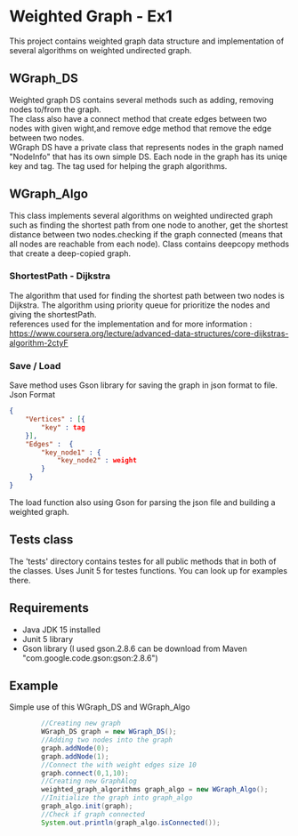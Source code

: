 # Weighted Graph - Ex1
This project contains weighted graph data structure and implementation of several algorithms on weighted undirected graph.
## WGraph_DS
Weighted graph DS contains several methods such as adding, removing nodes to/from the graph.<br/>
The class also have a connect method that create edges between two nodes with given wight,and remove edge method that remove the edge between two nodes.<br/>
WGraph DS have a private class that represents nodes in the graph named "NodeInfo" that has its own simple DS.
Each node in the graph has its uniqe key and tag. The tag used for helping the graph algorithms.
## WGraph_Algo
This class implements several algorithms on weighted undirected graph such as finding the shortest path from one node to another, 
get the shortest distance between two nodes.checking if the graph connected (means that all nodes are reachable from each node).
Class contains deepcopy methods that create a deep-copied graph.  
### ShortestPath - Dijkstra
The algorithm that used for finding the shortest path between two nodes is Dijkstra.
The algorithm using priority queue for prioritize the nodes and giving the shortestPath.<br/>
references used for the implementation and for more information : https://www.coursera.org/lecture/advanced-data-structures/core-dijkstras-algorithm-2ctyF
### Save / Load
Save method uses Gson library for saving the graph in json format to file.<br/>
Json Format
``` json
{
    "Vertices" : [{
        "key" : tag
    }],
    "Edges" :  {
        "key_node1" : {
            "key_node2" : weight
        }
     }
}
```
The load function also using Gson for parsing the json file and building a weighted graph.

## Tests class
The 'tests' directory contains testes for all public methods that in both of the classes.
Uses Junit 5 for testes functions. You can look up for examples there.

## Requirements
* Java JDK 15 installed
* Junit 5 library
* Gson library (I used gson.2.8.6 can be download from Maven "com.google.code.gson:gson:2.8.6")

## Example
Simple use of this WGraph_DS and WGraph_Algo  
``` java
        //Creating new graph
        WGraph_DS graph = new WGraph_DS();
        //Adding two nodes into the graph
        graph.addNode(0);
        graph.addNode(1);
        //Connect the with weight edges size 10
        graph.connect(0,1,10);
        //Creating new GraphAlog
        weighted_graph_algorithms graph_algo = new WGraph_Algo();
        //Initialize the graph into graph_algo
        graph_algo.init(graph); 
        //Check if graph connected
        System.out.println(graph_algo.isConnected());
```
